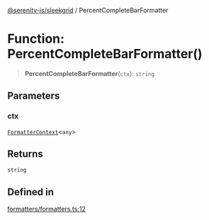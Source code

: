 [@serenity-is/sleekgrid](../README.md) / PercentCompleteBarFormatter

# Function: PercentCompleteBarFormatter()

> **PercentCompleteBarFormatter**(`ctx`): `string`

## Parameters

### ctx

[`FormatterContext`](../interfaces/FormatterContext.md)\<`any`\>

## Returns

`string`

## Defined in

[formatters/formatters.ts:12](https://github.com/serenity-is/sleekgrid/blob/master/src/formatters/formatters.ts#L12)
